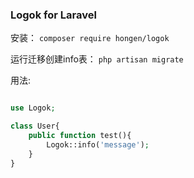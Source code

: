 ### Logok for Laravel
安装：
`composer require hongen/logok`

运行迁移创建info表：
`php artisan migrate`

用法:
```php

use Logok;

class User{
    public function test(){
        Logok::info('message');
    }
}

```

